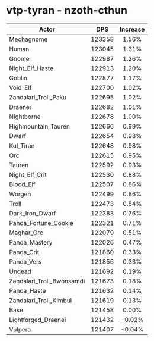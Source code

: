 # vtp-tyran - nzoth-cthun
| Actor | DPS | Increase |
|---|:---:|:---:|
|Mechagnome|123358|1.56%|
|Human|123045|1.31%|
|Gnome|122987|1.26%|
|Night_Elf_Haste|122913|1.20%|
|Goblin|122877|1.17%|
|Void_Elf|122700|1.02%|
|Zandalari_Troll_Paku|122695|1.02%|
|Draenei|122682|1.01%|
|Nightborne|122678|1.00%|
|Highmountain_Tauren|122666|0.99%|
|Dwarf|122654|0.98%|
|Kul_Tiran|122648|0.98%|
|Orc|122615|0.95%|
|Tauren|122592|0.93%|
|Night_Elf_Crit|122530|0.88%|
|Blood_Elf|122507|0.86%|
|Worgen|122499|0.86%|
|Troll|122473|0.84%|
|Dark_Iron_Dwarf|122383|0.76%|
|Panda_Fortune_Cookie|122321|0.71%|
|Maghar_Orc|122079|0.51%|
|Panda_Mastery|122026|0.47%|
|Panda_Crit|121860|0.33%|
|Panda_Vers|121856|0.33%|
|Undead|121692|0.19%|
|Zandalari_Troll_Bwonsamdi|121673|0.18%|
|Panda_Haste|121632|0.14%|
|Zandalari_Troll_Kimbul|121619|0.13%|
|Base|121458|0.00%|
|Lightforged_Draenei|121432|-0.02%|
|Vulpera|121407|-0.04%|
